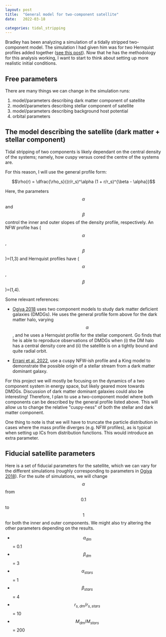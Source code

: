 ```yaml
---
layout: post
title:  "General model for two-component satellite"
date:   2022-03-18

categories: tidal_stripping
---
```


Bradley has been analyzing a simulation of a tidally stripped two-component model. The simulation I had given him was for two Hernquist profiles added together (<a href="https://ndrakos.github.io/blog/tidal_stripping/Two_Component_System/">see this post</a>). Now that he has the methodology for this analysis working, I want to start to think about setting up more realistic initial conditions.

## Free parameters

There are many things we can change in the simulation runs:

1. model/parameters describing dark matter component of satellite
2. model/parameters describing stellar component of satellite
3. model/parameters describing background host potential
4. orbital parameters


## The model describing the satellite (dark matter + stellar component)

Tidal stripping of two components is likely dependant on the central density of the systems; namely, how cuspy versus cored the centre of the systems are.

For this reason, I will use the general profile form:

$$\rho(r) = \dfrac{\rho_s}{(r/r_s)^\alpha (1 + r/r_s)^{\beta - \alpha}}$$

Here, the parameters $$\alpha$$ and $$\beta$$ control the inner and outer slopes of the density profile, respectively. An NFW profile has ($$\alpha$$, $$\beta$$)=(1,3) and Hernquist profiles have  ($$\alpha$$, $$\beta$$)=(1,4).

Some relevant references:

- <a href="https://ui.adsabs.harvard.edu/abs/2018MNRAS.480L.106O/abstract">Ogiya 2018</a> uses two component models to study dark matter deficient galaxies (DMDGs). He uses the general profile form above for the dark matter halo, varying $$\alpha$$, and he uses a Hernquist profile for the stellar component. Go finds that he is able to reproduce observations of DMDGs when  (i) the DM halo has a central density core and (ii) the satellite is on a tightly bound and quite radial orbit.

- <a href="https://arxiv.org/abs/2203.02513">Errani et al. 2022</a>, use a cuspy NFW-ish profile and a King model to demonstrate the possible origin of a stellar stream from a dark matter dominant galaxy.

For this project we will mostly be focusing on the dynamics of a two component system in energy space, but likely geared more towards DMDGs. Discussion of dark matter dominant galaxies could also be interesting! Therefore, I plan to use a two-component model where both components can be described by the general profile listed above. This will allow us to change the relative "cuspy-ness" of both the stellar and dark matter component.

One thing to note is that we will have to truncate the particle distribution in cases where the mass profile diverges (e.g. NFW profiles), as is typical when setting up ICs from distribution functions. This would introduce an extra parameter.

## Fiducial satellite parameters

Here is a set of fiducial parameters for the satellite, which we can vary for the different simulations (roughly corresponding to parameters in <a href="https://ui.adsabs.harvard.edu/abs/2018MNRAS.480L.106O/abstract">Ogiya 2018</a>). For the suite of simulations, we will change $$\alpha$$ from $$0.1$$ to $$1$$ for both the inner and outer components. We might also try altering the other parameters depending on the results.


- $$\alpha_{dm}$$ = 0.1
- $$\beta_{dm}$$ = 3
- $$\alpha_{stars}$$ =  1
- $$\beta_{stars}$$ = 4
- $$r_{s,dm}/r_{s,stars}$$ = 10
- $$M_{dm}/M_{stars}$$ =  200
